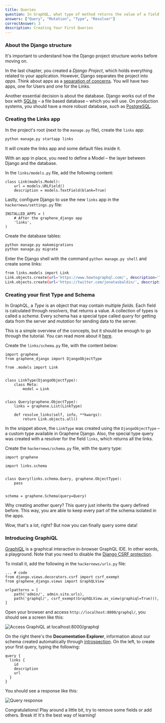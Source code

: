 ```yaml
---
title: Queries
question: In GraphQL, what type of method returns the value of a field?
answers: ["Query", "Mutation", "Type", "Resolver"]
correctAnswer: 3
description: Creating Your First Queries
---
```


### About the Django structure
It's important to understand how the Django project structure works before moving on.

In the last chapter, you created a *Django Project*, which holds everything related to your application. However, Django separates the project into *apps*. Think about apps as a [separation of concerns](https://en.wikipedia.org/wiki/Separation_of_concerns). You will have two apps, one for Users and one for the Links.

Another essential decision is about the database. Django works out of the box with [SQLite](https://www.sqlite.org/) – a file based database – which you will use. On production systems, you should have a more robust database, such as [PostgreSQL](https://www.postgresql.org/).

### Creating the Links app

<Instruction>

In the project's root (next to the `manage.py` file), create the `links` app:

```bash
python manage.py startapp links
```

</Instruction>

It will create the links app and some default files inside it.

With an app in place, you need to define a Model – the layer between Django and the database.

<Instruction>

In the `links/models.py` file, add the following content:

```python(path=".../graphql-python/hackernews/links/models.py")
class Link(models.Model):
    url = models.URLField()
    description = models.TextField(blank=True)
```

</Instruction>

<Instruction>

Lastly, configure Django to use the new `links` app in the `hackernews/settings.py` file:

```python(path=".../graphql-python/hackernews/hackernews/settings.py")
INSTALLED_APPS = (
    # After the graphene_django app
    'links',
)
```

</Instruction>

<Instruction>

Create the database tables:

```bash
python manage.py makemigrations
python manage.py migrate
```

</Instruction>

<Instruction>

Enter the Django shell with the command `python manage.py shell` and create some links:

```bash
from links.models import Link
Link.objects.create(url='https://www.howtographql.com/', description='The Fullstack Tutorial for GraphQL')
Link.objects.create(url='https://twitter.com/jonatasbaldin/', description='The Jonatas Baldin Twitter')
```

### Creating your first Type and Schema
In GraphQL, a *Type* is an object that may contain multiple *fields*. Each field is calculated through *resolvers*, that returns a value. A collection of types is called a *schema*. Every schema has a special type called *query* for getting data from the server and *mutation* for sending data to the server.

This is a simple overview of the concepts, but it should be enough to go through the tutorial. You can read more about it [here](http://graphql.org/learn/schema/).

<Instruction>

Create the `links/schema.py` file, with the content below:

```python(path=".../graphql-python/hackernews/links/schema.py")
import graphene
from graphene_django import DjangoObjectType

from .models import Link


class LinkType(DjangoObjectType):
    class Meta:
        model = Link


class Query(graphene.ObjectType):
    links = graphene.List(LinkType)

    def resolve_links(self, info, **kwargs):
        return Link.objects.all()
```

</Instruction>

In the snippet above, the `LinkType` was created using the `DjangoObjectType` – a custom type available in Graphene Django. Also, the special type query was created with a resolver for the field `links`, which returns all the links.

<Instruction>

Create the `hackernews/schema.py` file, with the query type:

```python(path=".../graphql-python/hackernews/hackernews/schema.py")
import graphene

import links.schema


class Query(links.schema.Query, graphene.ObjectType):
    pass


schema = graphene.Schema(query=Query)
```

</Instruction>

Why creating another query? This query just inherits the query defined before. This way, you are able to keep every part of the schema isolated in the apps.

Wow, that's a lot, right? But now you can finally query some data!

### Introducing GraphiQL
[GraphiQL](https://github.com/graphql/graphiql) is a graphical interactive in-browser GraphQL IDE. In other words, a playground. Note that you need to disable the [Django CSRF protection](https://docs.djangoproject.com/en/2.0/ref/csrf/).

<Instruction>

To install it, add the following in the `hackernews/urls.py` file:

```python(path=".../graphql-python/hackernews/hackernews/urls.py")
... # code
from django.views.decorators.csrf import csrf_exempt
from graphene_django.views import GraphQLView

urlpatterns = [
    path('admin/', admin.site.urls),
    path('graphql/', csrf_exempt(GraphQLView.as_view(graphiql=True))),
]
```

</Instruction>

Open your browser and access `http://localhost:8000/graphql/`, you should see a screen like this:

![Access GraphiQL at localhost:8000/graphql](http://i.imgur.com/b8Zrtvh.png)

On the right there's the **Documentation Explorer**, information about our schema created automatically through [introspection](http://graphql.org/learn/introspection/). On the left, to create your first query, typing the following:

```
query {
  links {
    id
    description
    url
  }
}
```

You should see a response like this:

![Query response](http://i.imgur.com/bND8TCT.png)

Congratulations! Play around a little bit, try to remove some fields or add others. Break it! It's the best way of learning!
